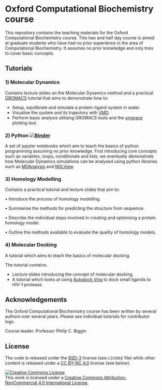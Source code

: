 # Oxford Computational Biochemistry course

This repository contains the teaching materials for the Oxford Computational Biochemistry course.
This two and half day course is aimed at graduate students who have had no prior experience in the area of Computational Biochemistry. It assumes no prior knowledge and only tries to cover basic concepts.

## Tutorials

### 1) Molecular Dynamics

Contains lecture slides on the Molecular Dynamics method and a practical [GROMACS](http://www.gromacs.org/) tutorial that aims to demonstrate how to:

- Setup, equilibrate and simulate a protein-ligand system in water.
- Visualise the system and its trajectory with [VMD](https://www.ks.uiuc.edu/Research/vmd/).
- Perform basic analysis utilising GROMACS tools and the [xmgrace](http://plasma-gate.weizmann.ac.il/Grace/doc/UsersGuide.html) plotting tool.

### 2) Python [![Binder](https://mybinder.org/badge_logo.svg)](https://mybinder.org/v2/gh/bigginlab/WTcourse/master)

A set of jupyter notebooks which aim to teach the basics of python programming assuming no prior knowledge.
First introducing core concepts such as variables, loops, conditionals and lists, we eventually demonstrate how Molecular Dynamics simulations can be analysed using python libraries such as [MDAnalysis](https://www.mdanalysis.org/) and [NGLView](http://nglviewer.org/nglview/latest/).

### 3) Homology Modelling

Contains a practical tutorial and lecture slides that aim to:

   • Introduce the process of homology modelling.
  
   • Summarise the methods for predicting the structure from sequence.
  
   • Describe the individual steps involved in creating and optimising a protein homology model.
   
   • Outline the methods available to evaluate the quality of homology models.

### 4) Molecular Docking

A tutorial which aims to teach the basics of molecular docking.

The tutorial contains:
- Lecture slides introducing the concept of molecular docking.
- A tutorial which looks at using [Autodock Vina](http://vina.scripps.edu/) to dock small ligands to HIV-1 protease.

## Acknowledgements

The Oxford Computational Biochemistry course has been written by several authors over several years.
Please see individual tutorials for contributor logs.

Course leader: Professor Philip C. Biggin

## License

The code is released under the [BSD-3](https://opensource.org/licenses/BSD-3-Clause) license (see `LICENSE` file) while other content is released under a [CC BY-NC 4.0](https://creativecommons.org/licenses/by-nc/4.0/) license (see below).

<a rel="license" href="http://creativecommons.org/licenses/by-nc/4.0/"><img alt="Creative Commons License" style="border-width:0" src="https://i.creativecommons.org/l/by-nc/4.0/88x31.png" /></a><br />This work is licensed under a <a rel="license" href="http://creativecommons.org/licenses/by-nc/4.0/">Creative Commons Attribution-NonCommercial 4.0 International License</a>.